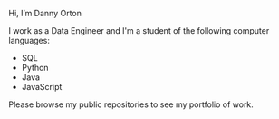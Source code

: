 Hi, I’m Danny Orton

I work as a Data Engineer and I'm a student of the following computer languages:

* SQL
* Python
* Java
* JavaScript

Please browse my public repositories to see my portfolio of work.

<!---
dannyvorton/dannyvorton is a ✨ special ✨ repository because its `README.md` (this file) appears on your GitHub profile.
You can click the Preview link to take a look at your changes.
--->
